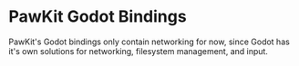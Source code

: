 # PawKit Godot Bindings

PawKit's Godot bindings only contain networking for now, since Godot has it's own solutions for networking, filesystem management, and input.
